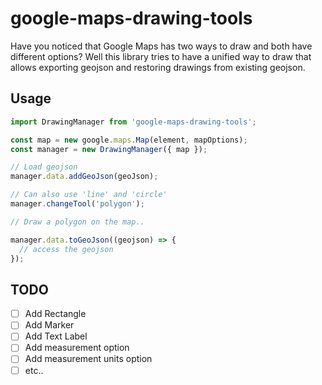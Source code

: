 # google-maps-drawing-tools

Have you noticed that Google Maps has two ways to draw and both have different options? Well this
library tries to have a unified way to draw that allows exporting geojson and restoring drawings from
existing geojson.

## Usage

```js
import DrawingManager from 'google-maps-drawing-tools';

const map = new google.maps.Map(element, mapOptions);
const manager = new DrawingManager({ map });

// Load geojson
manager.data.addGeoJson(geoJson);

// Can also use 'line' and 'circle'
manager.changeTool('polygon');

// Draw a polygon on the map..

manager.data.toGeoJson((geojson) => {
  // access the geojson
});
```

## TODO

- [ ] Add Rectangle
- [ ] Add Marker
- [ ] Add Text Label
- [ ] Add measurement option
- [ ] Add measurement units option
- [ ] etc..